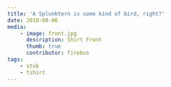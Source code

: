 ```yaml
---
title: 'A Splunktern is some kind of bird, right?'
date: 2018-08-06
media:
    - image: front.jpg
      description: Shirt Front
      thumb: true
      contributor: firebus
tags:
    - stub
    - tshirt
---
```

